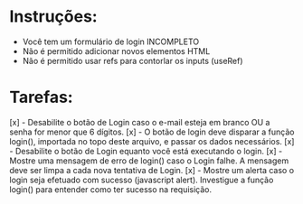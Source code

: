 # Instruções:
* Você tem um formulário de login INCOMPLETO
* Não é permitido adicionar novos elementos HTML
* Não é permitido usar refs para contorlar os inputs (useRef)

# Tarefas:
  [x] - Desabilite o botão de Login caso o e-mail esteja em branco OU a senha for menor que 6 dígitos.
  [x] - O botão de login deve disparar a função login(), importada no topo deste arquivo, e passar os dados necessários.
  [x] - Desabilite o botão de Login equanto você está executando o login.
  [x] - Mostre uma mensagem de erro de login() caso o Login falhe. A mensagem deve ser limpa a cada nova tentativa de Login.
  [x] - Mostre um alerta caso o login seja efetuado com sucesso (javascript alert). Investigue a função login() para entender como ter sucesso na requisição.